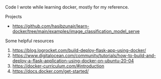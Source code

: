 Code I wrote while learning docker, mostly for my reference.

Projects
* https://github.com/hasibzunair/learn-docker/tree/main/examples/image_classification_model_serve

Some helpful resources
1. https://blog.logrocket.com/build-deploy-flask-app-using-docker/
2. https://www.digitalocean.com/community/tutorials/how-to-build-and-deploy-a-flask-application-using-docker-on-ubuntu-20-04
3. https://docker-curriculum.com/#introduction
4. https://docs.docker.com/get-started/